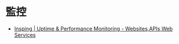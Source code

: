 # 監控

* [Insping | Uptime & Performance Monitoring - Websites,APIs,Web Services](https://www.insping.com/)